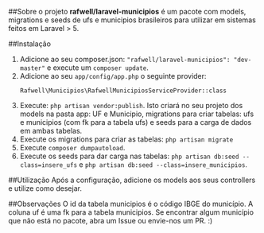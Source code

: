 ##Sobre o projeto
**rafwell/laravel-municipios** é um pacote com models, migrations e seeds de ufs e municipios brasileiros para utilizar em sistemas feitos em Laravel > 5.

##Instalação
1. Adicione ao seu composer.json: ```"rafwell/laravel-municipios": "dev-master"``` e execute um ```composer update```.
2. Adicione ao seu ```app/config/app.php``` o seguinte provider:
    ```
    Rafwell\Municipios\RafwellMunicipiosServiceProvider::class
    ```
3. Execute: ```php artisan vendor:publish```. Isto criará no seu projeto dos models na pasta app: UF e Municipio, migrations para criar tabelas: ufs e municipios (com fk para a tabela ufs) e seeds para a carga de dados em ambas tabelas.
4. Execute os migrations para criar as tabelas: ```php artisan migrate```
5. Execute ```composer dumpautoload```.
6. Execute os seeds para dar carga nas tabelas: ```php artisan db:seed --class=insere_ufs``` e ```php artisan db:seed --class=insere_municipios```.

##Utilização
Após a configuração, adicione os models aos seus controllers e utilize como desejar.

##Observações
O id da tabela municipios é o código IBGE do município. A coluna uf é uma fk para a tabela municipios. Se encontrar algum município que não está no pacote, abra um Issue ou envie-nos um PR. :)
